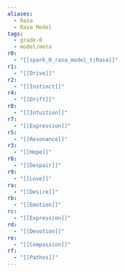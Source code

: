 ```yaml
---
aliases:
  - Rasa
  - Rasa Model
tags:
  - grade-0
  - model/meta
r0:
  - "[[spark_0_rasa_model_t|Rasa]]"
r1:
  - "[[Drive]]"
r2:
  - "[[Instinct]]"
r4:
  - "[[Drift]]"
r8:
  - "[[Intuition]]"
r7:
  - "[[Expression]]"
r5:
  - "[[Resonance]]"
r3:
  - "[[Hope]]"
r6:
  - "[[Despair]]"
r9:
  - "[[Love]]"
ra:
  - "[[Desire]]"
rb:
  - "[[Emotion]]"
rc:
  - "[[Expression]]"
rd:
  - "[[Devotion]]"
re:
  - "[[Compassion]]"
rf:
  - "[[Pathos]]"
---
```

